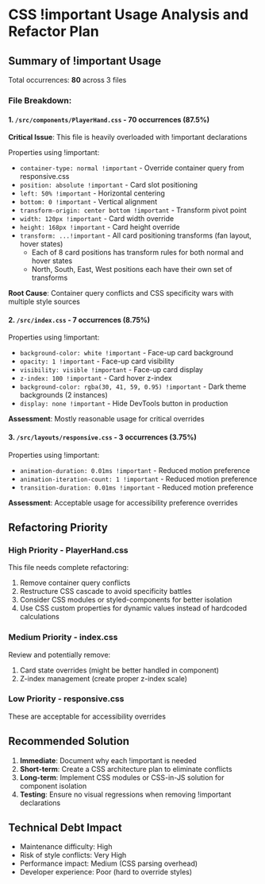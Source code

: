 # CSS !important Usage Analysis and Refactor Plan

## Summary of !important Usage

Total occurrences: **80** across 3 files

### File Breakdown:

#### 1. `/src/components/PlayerHand.css` - 70 occurrences (87.5%)
**Critical Issue**: This file is heavily overloaded with !important declarations

Properties using !important:
- `container-type: normal !important` - Override container query from responsive.css
- `position: absolute !important` - Card slot positioning
- `left: 50% !important` - Horizontal centering
- `bottom: 0 !important` - Vertical alignment
- `transform-origin: center bottom !important` - Transform pivot point
- `width: 120px !important` - Card width override
- `height: 168px !important` - Card height override
- `transform: ...!important` - All card positioning transforms (fan layout, hover states)
  - Each of 8 card positions has transform rules for both normal and hover states
  - North, South, East, West positions each have their own set of transforms

**Root Cause**: Container query conflicts and CSS specificity wars with multiple style sources

#### 2. `/src/index.css` - 7 occurrences (8.75%)
Properties using !important:
- `background-color: white !important` - Face-up card background
- `opacity: 1 !important` - Face-up card visibility
- `visibility: visible !important` - Face-up card display
- `z-index: 100 !important` - Card hover z-index
- `background-color: rgba(30, 41, 59, 0.95) !important` - Dark theme backgrounds (2 instances)
- `display: none !important` - Hide DevTools button in production

**Assessment**: Mostly reasonable usage for critical overrides

#### 3. `/src/layouts/responsive.css` - 3 occurrences (3.75%)
Properties using !important:
- `animation-duration: 0.01ms !important` - Reduced motion preference
- `animation-iteration-count: 1 !important` - Reduced motion preference
- `transition-duration: 0.01ms !important` - Reduced motion preference

**Assessment**: Acceptable usage for accessibility preference overrides

## Refactoring Priority

### High Priority - PlayerHand.css
This file needs complete refactoring:
1. Remove container query conflicts
2. Restructure CSS cascade to avoid specificity battles
3. Consider CSS modules or styled-components for better isolation
4. Use CSS custom properties for dynamic values instead of hardcoded calculations

### Medium Priority - index.css
Review and potentially remove:
1. Card state overrides (might be better handled in component)
2. Z-index management (create proper z-index scale)

### Low Priority - responsive.css
These are acceptable for accessibility overrides

## Recommended Solution

1. **Immediate**: Document why each !important is needed
2. **Short-term**: Create a CSS architecture plan to eliminate conflicts
3. **Long-term**: Implement CSS modules or CSS-in-JS solution for component isolation
4. **Testing**: Ensure no visual regressions when removing !important declarations

## Technical Debt Impact
- Maintenance difficulty: High
- Risk of style conflicts: Very High
- Performance impact: Medium (CSS parsing overhead)
- Developer experience: Poor (hard to override styles)